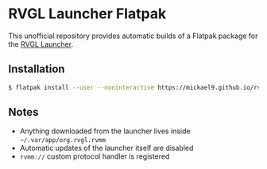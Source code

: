 # RVGL Launcher Flatpak

This unofficial repository provides automatic builds of a Flatpak package for the [RVGL Launcher](https://re-volt.gitlab.io/rvgl-launcher/).

## Installation

```bash
$ flatpak install --user --noninteractive https://mickael9.github.io/rvgl-flatpak/rvgl.flatpakref
```

## Notes

- Anything downloaded from the launcher lives inside `~/.var/app/org.rvgl.rvmm`
- Automatic updates of the launcher itself are disabled
- `rvmm://` custom protocol handler is registered
